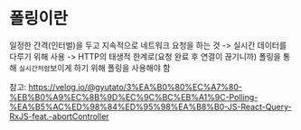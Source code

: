 # 폴링이란

일정한 간격(인터벌)을 두고 지속적으로 네트워크 요청을 하는 것
-> 실시간 데이터를 다루기 위해 사용
-> HTTP의 태생적 한계로(요청 완료 후 연결이 끊기니까) 폴링을 통해 `실시간처럼`보이게 하기 위해 폴링을 사용해야 함

참고: https://velog.io/@gyutato/3%EA%B0%80%EC%A7%80-%EB%B0%A9%EC%8B%9D%EC%9C%BC%EB%A1%9C-Polling-%EA%B5%AC%ED%98%84%ED%95%98%EA%B8%B0-JS-React-Query-RxJS-feat.-abortController
